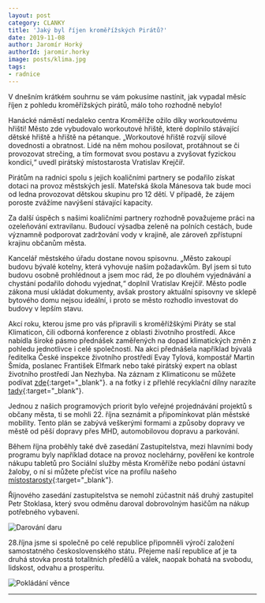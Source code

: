 ```yaml
---
layout: post
category: CLANKY
title: 'Jaký byl říjen kroměřížských Pirátů?'
date: 2019-11-08
author: Jaromír Horký
authorId: jaromir.horky
image: posts/klima.jpg   
tags: 
- radnice
---
```


V dnešním krátkém souhrnu se vám pokusíme nastínit, jak vypadal měsíc říjen z pohledu kroměřížských pirátů, málo toho rozhodně nebylo!

Hanácké náměstí nedaleko centra Kroměříže ožilo díky workoutovému hřišti! Město zde vybudovalo workoutové hřiště, které doplnilo stávající dětské hřiště a hřiště na pétanque. „Workoutové hřiště rozvíjí silové dovednosti a obratnost. Lidé na něm mohou posilovat, protáhnout se či provozovat strečing, a tím formovat svou postavu a zvyšovat fyzickou kondici,“ uvedl pirátský místostarosta Vratislav Krejčíř.

Pirátům na radnici spolu s jejich koaličními partnery se podařilo získat dotaci na provoz městských jeslí. Mateřská škola Mánesova tak bude moci od ledna provozovat dětskou skupinu pro 12 dětí. V případě, že zájem poroste zvážíme navýšení stávající kapacity.

Za další úspěch s našimi koaličními partnery rozhodně považujeme práci na ozeleňování extravilanu. Budoucí výsadba zeleně na polních cestách, bude významně podporovat zadržování vody v krajině, ale zároveň zpřístupní krajinu občanům města.

Kancelář městského úřadu dostane novou spisovnu. „Město zakoupí budovu bývalé kotelny, která vyhovuje našim požadavkům. Byl jsem si tuto budovu osobně prohlédnout a jsem moc rád, že po dlouhém vyjednávání a chystání podařilo dohodu vyjednat,“ doplnil Vratislav Krejčíř. Město podle zákona musí ukládat dokumenty, avšak prostory aktuální spisovny ve sklepě bytového domu nejsou ideální, i proto se město rozhodlo investovat do budovy v lepším stavu.

Akcí roku, kterou jsme pro vás připravili s kroměřížškými Piráty se stal Klimaticon, čili odborná konference z oblasti životního prostředí. Akce nabídla široké pásmo přednášek zaměřených na dopad klimatických změn z pohledu jednotlivce i celé společnosti. Na akci přednášela například bývalá ředitelka České inspekce životního prostředí Evay Tylová, kompostář Martin Šmída, poslanec František Elfmark nebo také pirátský expert na oblast životního prostředí Jan Nezhyba. Na záznam z Klimaticonu se můžete podívat [zde](https://www.facebook.com/events/656174491557832/?active_tab=discussion){:target="_blank"}. a na fotky i z přlehlé recyklační dílny narazíte [tady](https://www.facebook.com/piratizlk/posts/2447276238819062){:target="_blank"}.

Jednou z našich programových priorit bylo veřejné projednávání projektů s občany města, ti se mohli 22. října seznámit a připomínkovat plán městské mobility. Tento plán se zabývá veškerými formami a způsoby dopravy ve městě od pěší dopravy přes MHD, automobilovou dopravu a parkování.

Během října proběhly také dvě zasedání Zastupitelstva, mezi hlavními body programu byly například dotace na provoz noclehárny, pověření ke kontrole nákupu tabletů pro Sociální služby města Kroměříže nebo podání ústavní žaloby, o ní si můžete přečíst více na profilu našeho [místostarosty](https://www.facebook.com/vratislav.krejcir.kromeriz/photos/a.360900351169949/487716245155025/?type=3&theater){:target="_blank"}.

Říjnového zasedání zastupitelstva se nemohl zúčastnit náš druhý zastupitel Petr Stoklasa, který svou odměnu daroval dobrovolným hasičům na nákup potřebného vybavení.

![Darování daru](https://kromeriz.pirati.cz/assets/img/posts/hasici.png)

28.října jsme si společně po celé republice připomněli výročí založení samostatného československého státu. Přejeme naší republice ať je ta druhá stovka prostá totalitních předělů a válek, naopak bohatá na svobodu, lidskost, odvahu a prosperitu. 

![Pokládání věnce](https://kromeriz.pirati.cz/assets/img/posts/kladeni__25.10.2019_4.jpg)

---
